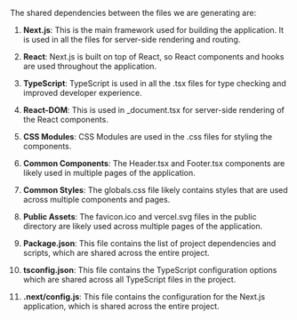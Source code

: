 The shared dependencies between the files we are generating are:

1. **Next.js**: This is the main framework used for building the application. It is used in all the files for server-side rendering and routing.

2. **React**: Next.js is built on top of React, so React components and hooks are used throughout the application.

3. **TypeScript**: TypeScript is used in all the .tsx files for type checking and improved developer experience.

4. **React-DOM**: This is used in _document.tsx for server-side rendering of the React components.

5. **CSS Modules**: CSS Modules are used in the .css files for styling the components.

6. **Common Components**: The Header.tsx and Footer.tsx components are likely used in multiple pages of the application.

7. **Common Styles**: The globals.css file likely contains styles that are used across multiple components and pages.

8. **Public Assets**: The favicon.ico and vercel.svg files in the public directory are likely used across multiple pages of the application.

9. **Package.json**: This file contains the list of project dependencies and scripts, which are shared across the entire project.

10. **tsconfig.json**: This file contains the TypeScript configuration options which are shared across all TypeScript files in the project.

11. **.next/config.js**: This file contains the configuration for the Next.js application, which is shared across the entire project.